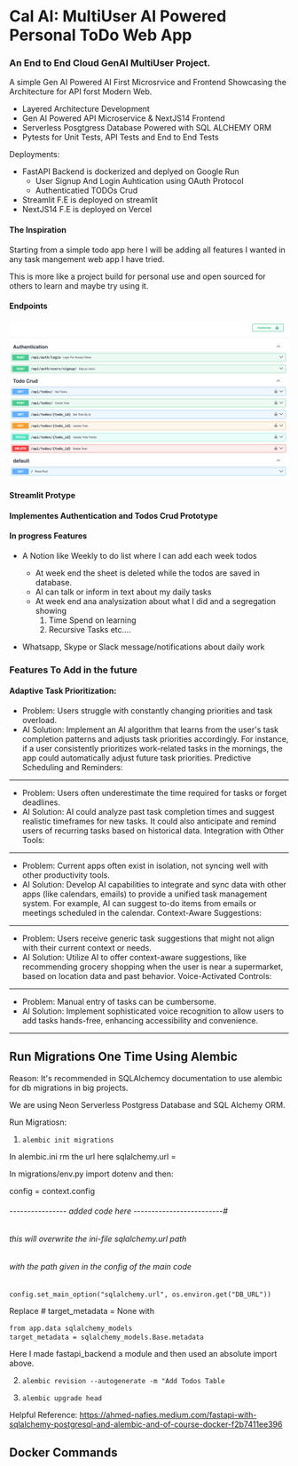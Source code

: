 # Cal AI: MultiUser AI Powered Personal ToDo Web App

### An End to End Cloud GenAI MultiUser Project.
A simple Gen AI Powered AI First Microsrvice and Frontend Showcasing the Architecture for API forst Modern Web.

+ Layered Architecture Development
+ Gen AI Powered API Microservice & NextJS14 Frontend
+ Serverless Posgtgress Database Powered with SQL ALCHEMY ORM
+ Pytests for Unit Tests, API Tests and End to End Tests

Deployments:
- FastAPI Backend is dockerized and deplyed on Google Run
    - User Signup And Login Auhtication using OAuth Protocol
    - Authenticatied TODOs Crud
- Streamlit F.E is deployed on streamlit
- NextJS14 F.E is deployed on Vercel

#### The Inspiration
Starting from a simple todo app here I will be adding all features I wanted in any task mangement web app I have tried. 

This is more like a project build for personal use and open sourced for others to learn and maybe try using it.

#### Endpoints

![FastAPI EndPoints](./public/routes.png)

#### Streamlit Protype

#### Implementes Authentication and Todos Crud Prototype

#### In progress Features

- A Notion like Weekly to do list where I can add each week todos
    - At week end the sheet is deleted while the todos are saved in database.
    - AI can talk or inform in text about my daily tasks
    - At week end ana analysization about what I did and a segregation showing
        1. Time Spend on learning
        2. Recursive Tasks
        etc....

- Whatsapp, Skype or Slack message/notifications about daily work

### Features To Add in the future

#### Adaptive Task Prioritization:

- Problem: Users struggle with constantly changing priorities and task overload.
- AI Solution: Implement an AI algorithm that learns from the user's task completion patterns and adjusts task priorities accordingly. For instance, if a user consistently prioritizes work-related tasks in the mornings, the app could automatically adjust future task priorities.
Predictive Scheduling and Reminders:

------------------------------------

- Problem: Users often underestimate the time required for tasks or forget deadlines.
- AI Solution: AI could analyze past task completion times and suggest realistic timeframes for new tasks. It could also anticipate and remind users of recurring tasks based on historical data.
Integration with Other Tools:

------------------------------------

- Problem: Current apps often exist in isolation, not syncing well with other productivity tools.
- AI Solution: Develop AI capabilities to integrate and sync data with other apps (like calendars, emails) to provide a unified task management system. For example, AI can suggest to-do items from emails or meetings scheduled in the calendar.
Context-Aware Suggestions:

------------------------------------

- Problem: Users receive generic task suggestions that might not align with their current context or needs.
- AI Solution: Utilize AI to offer context-aware suggestions, like recommending grocery shopping when the user is near a supermarket, based on location data and past behavior.
Voice-Activated Controls:

------------------------------------

- Problem: Manual entry of tasks can be cumbersome.
- AI Solution: Implement sophisticated voice recognition to allow users to add tasks hands-free, enhancing accessibility and convenience.

------------------------------------

## Run Migrations One Time Using Alembic

Reason: It's recommended in SQLAlchemcy documentation to use alembic for db migrations in big projects.

We are using Neon Serverless Postgress Database and SQL Alchemy ORM.

Run Migratiosn: 

1. `alembic init migrations`

In alembic.ini rm the url here sqlalchemy.url = 

In migrations/env.py import dotenv and then:

config = context.config

###### ---------------- added code here -------------------------#
###### this will overwrite the ini-file sqlalchemy.url path
###### with the path given in the config of the main code

`config.set_main_option("sqlalchemy.url", os.environ.get("DB_URL"))`

Replace # target_metadata = None with 

```
from app.data sqlalchemy_models
target_metadata = sqlalchemy_models.Base.metadata
```

Here I made fastapi_backend a module and then used an absolute import above.

2. `alembic revision --autogenerate -m "Add Todos Table`

3. `alembic upgrade head`

Helpful Reference:
https://ahmed-nafies.medium.com/fastapi-with-sqlalchemy-postgresql-and-alembic-and-of-course-docker-f2b7411ee396

## Docker Commands